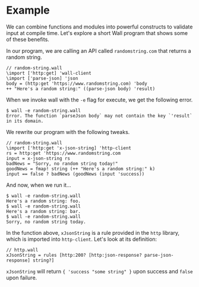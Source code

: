 # Example

We can combine functions and modules into powerful constructs to validate input at compile time.  Let's explore a short Wall program that shows some of these benefits.

In our program, we are calling an API called `randomstring.com` that returns a random string.

```
// random-string.wall
\import ['http:get] 'wall-client
\import ['parse-json] 'json
body = (http:get 'https://www.randomstring.com) 'body
++ "Here's a random string:" ((parse-json body) 'result)
```

When we invoke wall with the `-e` flag for execute, we get the following error.

```
$ wall -e random-string.wall
Error. The function `parseJson body` may not contain the key `'result` in its domain.
```

We rewrite our program with the following tweaks.

```
// random-string.wall
\import ['http:get 'x-json-string] 'http-client
rs = http:get 'https://www.randomstring.com
input = x-json-string rs
badNews = "Sorry, no random string today!"
goodNews = fmap! string (++ "Here's a random string:" k)
input == false ? badNews (goodNews (input 'success))
```

And now, when we run it...

```
$ wall -e random-string.wall
Here's a random string: foo.
$ wall -e random-string.wall
Here's a random string: bar.
$ wall -e random-string.wall
Sorry, no random string today.
```

In the function above, `xJsonString` is a rule provided in the `http` library, which is imported into `http-client`. Let's look at its definition:

```
// http.wall
xJsonString = rules [http:200? [http:json-response? parse-json-response] string?]
```

`xJsonString` will return `{ 'success "some string" }` upon success and `false` upon failure.